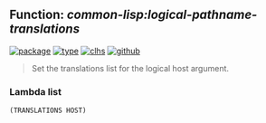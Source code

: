 ## Function: ***common-lisp:logical-pathname-translations***
[![package](https://img.shields.io/badge/Package-COMMON--LISP-5f9ea0.svg?style=social&colorA=999999)](../) [![type](https://img.shields.io/badge/Type-Function-5f9ea0.svg?style=social&colorA=999999)](../#function) [![clhs](https://img.shields.io/badge/CLHS-LOGICAL--PATHNAME--TRANSLATIONS-5f9ea0.svg?style=social&colorA=999999)](http://www.lispworks.com/documentation/HyperSpec/Body/f_logica.htm) [![github](https://img.shields.io/badge/GitHub-View_the_source-5f9ea0.svg?style=social&colorA=999999&logo=github)](https://github.com/sbcl/sbcl/blob/master/src/code/target-pathname.lisp/) 

> Set the translations list for the logical host argument.

### Lambda list
```
(TRANSLATIONS HOST)
```
